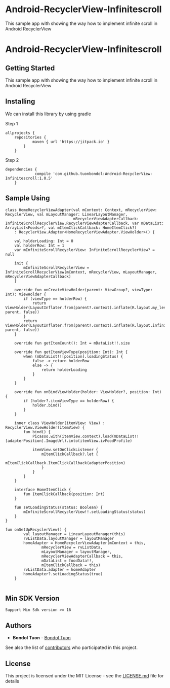 # Android-RecyclerView-Infinitescroll
This sample app with showing the way how to implement infinite scroll in Android RecyclerView

#  Android-RecyclerView-Infinitescroll

## Getting Started
This sample app with showing the way how to implement infinite scroll in Android RecyclerView

## Installing

We can install this library by using gradle

Step 1

```
allprojects {
	repositories {
			maven { url 'https://jitpack.io' }
		}
	}
```

Step 2

```
dependencies {
	         compile 'com.github.tuonbondol:Android-RecyclerView-Infinitescroll:1.0.5'
	}
```

## Sample Using

```
class HomeRecyclerViewAdapter(val mContext: Context, mRecyclerView: RecyclerView, val mLayoutManager: LinearLayoutManager,
                              mRecyclerViewAdapterCallback: InfiniteScrollRecyclerView.RecyclerViewAdapterCallback, var mDataList: ArrayList<Foods>?, val mItemClickCallback: HomeItemClick?)
    : RecyclerView.Adapter<HomeRecyclerViewAdapter.ViewHolder>() {

    val holderLoading: Int = 0
    val holderRow: Int = 1
    var mInfiniteScrollRecyclerView: InfiniteScrollRecyclerView? = null

    init {
        mInfiniteScrollRecyclerView = InfiniteScrollRecyclerView(mContext, mRecyclerView, mLayoutManager, mRecyclerViewAdapterCallback)
    }

    override fun onCreateViewHolder(parent: ViewGroup?, viewType: Int): ViewHolder {
        if (viewType == holderRow) {
            return ViewHolder(LayoutInflater.from(parent?.context).inflate(R.layout.my_lesson_row_layout, parent, false))
        }
        return ViewHolder(LayoutInflater.from(parent?.context).inflate(R.layout.infinite_loading_progress_bar_layout, parent, false))
    }

    override fun getItemCount(): Int = mDataList!!.size

    override fun getItemViewType(position: Int): Int {
        when (mDataList!![position].loadingStatus) {
            false -> return holderRow
            else -> {
                return holderLoading
            }
        }
    }

    override fun onBindViewHolder(holder: ViewHolder?, position: Int) {
        if (holder?.itemViewType == holderRow) {
            holder.bind()
        }
    }

    inner class ViewHolder(itemView: View) : RecyclerView.ViewHolder(itemView) {
        fun bind() {
            Picasso.with(itemView.context).load(mDataList!![adapterPosition].ImageUrl).into(itemView.ivFoodProfile)

            itemView.setOnClickListener {
                mItemClickCallback?.let {
                    mItemClickCallback.ItemClickCallback(adapterPosition)
                }
            }
        }
    }

    interface HomeItemClick {
        fun ItemClickCallback(position: Int)
    }

    fun setLoadingStatus(status: Boolean) {
        mInfiniteScrollRecyclerView!!.setLoadingStatus(status)
    }
}

```

```
fun onSetUpRecyclerView() {
        val layoutManager = LinearLayoutManager(this)
        rvListData.layoutManager = layoutManager
        homeAdapter = HomeRecyclerViewAdapter(mContext = this,
                mRecyclerView = rvListData,
                mLayoutManager = layoutManager,
                mRecyclerViewAdapterCallback = this,
                mDataList = foodData!!,
                mItemClickCallback = this)
        rvListData.adapter = homeAdapter
        homeAdapter?.setLoadingStatus(true)
    }
    
```

## Min SDK Version

```
Support Min Sdk version >= 16

```

## Authors

* **Bondol Tuon** - [Bondol Tuon](https://github.com/BondolTuon)

See also the list of [contributors](https://github.com/BondolTuon/Android-RecyclerView-Infinitescroll/graphs/contributors) who participated in this project.

## License

This project is licensed under the MIT License - see the [LICENSE.md](https://github.com/BondolTuon/Android-RecyclerView-Infinitescroll/blob/master/README.md) file for details
